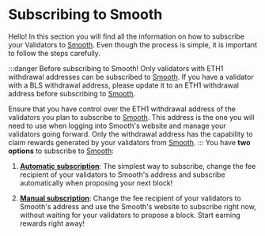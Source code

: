 # Subscribing to Smooth

Hello! In this section you will find all the information on how to subscribe your Validators to [Smooth](https://smooth.dappnode.io/). Even though the process is simple, it is important to follow the steps carefully. 

:::danger Before subscribing to Smooth!
Only validators with ETH1 withdrawal addresses can be subscribed to [Smooth](https://smooth.dappnode.io/). If you have a validator with a BLS withdrawal address, please update it to an ETH1 withdrawal address before subscribing to [Smooth](https://smooth.dappnode.io/). 

Ensure that you have control over the ETH1 withdrawal address of the validators you plan to subscribe to [Smooth](https://smooth.dappnode.io/). This address is the one you will need to use when logging into Smooth's website and manage your validators going forward. Only the withdrawal address has the capability to claim rewards generated by your validators from [Smooth](https://smooth.dappnode.io/).
:::
You have **two options** to subscribe to [Smooth](https://smooth.dappnode.io/):

1. [**Automatic subscription**](/docs/smooth/subscribe-to-smooth/automatic.md): The simplest way to subscribe, change the fee recipient of your validators to Smooth's address and subscribe automatically when proposing your next block!

2. [**Manual subscription**](/docs/smooth/subscribe-to-smooth/manual.md): Change the fee recipient of your validators to Smooth's address and use the Smooth's website to subscribe right now, without waiting for your validators to propose a block. Start earning rewards right away!
